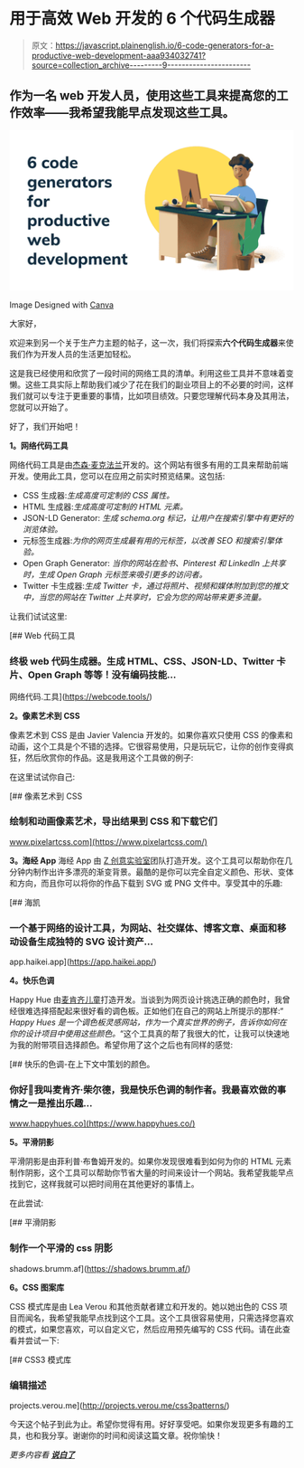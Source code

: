# 用于高效 Web 开发的 6 个代码生成器

> 原文：<https://javascript.plainenglish.io/6-code-generators-for-a-productive-web-development-aaa934032741?source=collection_archive---------9----------------------->

## 作为一名 web 开发人员，使用这些工具来提高您的工作效率——我希望我能早点发现这些工具。

![](img/bc2c063f2f787c2f32c82d8b5b6f61cc.png)

Image Designed with [Canva](https://www.canva.com/)

大家好，

欢迎来到另一个关于生产力主题的帖子，这一次，我们将探索**六个代码生成器**来使我们作为开发人员的生活更加轻松。

这是我已经使用和欣赏了一段时间的网络工具的清单。利用这些工具并不意味着变懒。这些工具实际上帮助我们减少了花在我们的副业项目上的不必要的时间，这样我们就可以专注于更重要的事情，比如项目绩效。只要您理解代码本身及其用法，您就可以开始了。

好了，我们开始吧！

**1。网络代码工具**

网络代码工具是由[杰森·麦克法兰](https://jasonmacfarlane.me/)开发的。这个网站有很多有用的工具来帮助前端开发。使用此工具，您可以在应用之前实时预览结果。这包括:

*   CSS 生成器:*生成高度可定制的 CSS 属性。*
*   HTML 生成器:*生成高度可定制的 HTML 元素。*
*   JSON-LD Generator: *生成 schema.org 标记，让用户在搜索引擎中有更好的浏览体验。*
*   元标签生成器:*为你的网页生成最有用的元标签，以改善 SEO 和搜索引擎体验。*
*   Open Graph Generator: *当你的网站在脸书、Pinterest 和 LinkedIn 上共享时，生成 Open Graph 元标签来吸引更多的访问者。*
*   Twitter 卡生成器:*生成 Twitter 卡，通过将照片、视频和媒体附加到您的推文中，当您的网站在 Twitter 上共享时，它会为您的网站带来更多流量。*

让我们试试这里:

[](https://webcode.tools/) [## Web 代码工具

### 终极 web 代码生成器。生成 HTML、CSS、JSON-LD、Twitter 卡片、Open Graph 等等！没有编码技能…

网络代码.工具](https://webcode.tools/) 

**2。像素艺术到 CSS**

像素艺术到 CSS 是由 Javier Valencia 开发的。如果你喜欢只使用 CSS 的像素和动画，这个工具是个不错的选择。它很容易使用，只是玩玩它，让你的创作变得疯狂，然后欣赏你的作品。这是我用这个工具做的例子:

在这里试试你自己:

 [## 像素艺术到 CSS

### 绘制和动画像素艺术，导出结果到 CSS 和下载它们

www.pixelartcss.com](https://www.pixelartcss.com/) 

**3。海经 App**
海经 App 由 [Z 创意实验室](https://zcreativelabs.com/)团队打造开发。这个工具可以帮助你在几分钟内制作出许多漂亮的渐变背景。最酷的是你可以完全自定义颜色、形状、变体和方向，而且你可以将你的作品下载到 SVG 或 PNG 文件中。享受其中的乐趣:

[](https://app.haikei.app/) [## 海凯

### 一个基于网络的设计工具，为网站、社交媒体、博客文章、桌面和移动设备生成独特的 SVG 设计资产…

app.haikei.app](https://app.haikei.app/) 

**4。快乐色调**

Happy Hue 由[麦肯齐儿童](https://www.mackenziechild.me/)打造开发。当谈到为网页设计挑选正确的颜色时，我曾经很难选择搭配起来很好看的调色板。正如他们在自己的网站上所提示的那样:“ *Happy Hues 是一个调色板灵感网站，作为一个真实世界的例子，告诉你如何在你的设计项目中使用这些颜色。*“这个工具真的帮了我很大的忙，让我可以快速地为我的附带项目选择颜色。希望你用了这个之后也有同样的感觉:

[](https://www.happyhues.co/) [## 快乐的色调-在上下文中策划的颜色。

### 你好👋我叫麦肯齐·柴尔德，我是快乐色调的制作者。我最喜欢做的事情之一是推出乐趣…

www.happyhues.co](https://www.happyhues.co/) 

**5。平滑阴影**

平滑阴影是由菲利普·布鲁姆开发的。如果你发现很难看到如何为你的 HTML 元素制作阴影，这个工具可以帮助你节省大量的时间来设计一个网站。我希望我能早点找到它，这样我就可以把时间用在其他更好的事情上。

在此尝试:

 [## 平滑阴影

### 制作一个平滑的 css 阴影

shadows.brumm.af](https://shadows.brumm.af/) 

**6。CSS 图案库**

CSS 模式库是由 Lea Verou 和其他贡献者建立和开发的。她以她出色的 CSS 项目而闻名，我希望我能早点找到这个工具。这个工具很容易使用，只需选择您喜欢的模式，如果您喜欢，可以自定义它，然后应用预先编写的 CSS 代码。请在此查看并尝试一下:

 [## CSS3 模式库

### 编辑描述

projects.verou.me](http://projects.verou.me/css3patterns/) 

今天这个帖子到此为止。希望你觉得有用。好好享受吧。如果你发现更多有趣的工具，也和我分享。谢谢你的时间和阅读这篇文章。祝你愉快！

*更多内容看* [***说白了***](http://plainenglish.io/)